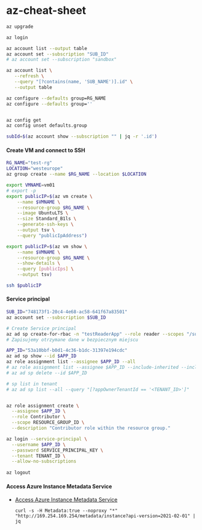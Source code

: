 # az-cheat-sheet

```bash
az upgrade

az login

az account list --output table
az account set --subscription "SUB_ID"
# az account set --subscription "sandbox"

az account list \
   --refresh \
   --query "[?contains(name, 'SUB_NAME')].id" \
   --output table

az configure --defaults group=RG_NAME
az configure --defaults group=''


az config get
az config unset defaults.group

subId=$(az account show --subscription "" | jq -r '.id')
```


#### Create VM and connect to SSH
```bash
RG_NAME="test-rg"
LOCATION="westeurope"
az group create --name $RG_NAME --location $LOCATION

export VMNAME=vm01
# export -p
export publicIP=$(az vm create \
    --name $VMNAME \
    --resource-group $RG_NAME \
    --image UbuntuLTS \
    --size Standard_B1ls \
    --generate-ssh-keys \
    --output tsv \
    --query "publicIpAddress")

export publicIP=$(az vm show \
    --name $VMNAME \
    --resource-group $RG_NAME \
    --show-details \
    --query [publicIps] \
    --output tsv)

ssh $publicIP
```

#### Service principal
```bash
SUB_ID="748173f1-20c4-4e68-ac58-641f67a83501"
az account set --subscription $SUB_ID

# Create Service principal
az ad sp create-for-rbac -n "testReaderApp" --role reader --scopes "/subscriptions/$SUB_ID"
# Zapisujemy otrzymane dane w bezpiecznym miejscu

APP_ID="53a10bbf-b0d1-4c36-b1dc-31397e194cdc"
az ad sp show --id $APP_ID
az role assignment list --assignee $APP_ID --all
# az role assignment list --assignee $APP_ID --include-inherited --include-groups
# az ad sp delete --id $APP_ID

# sp list in tenant
# az ad sp list --all --query "[?appOwnerTenantId == '<TENANT_ID>']"


az role assignment create \
  --assignee $APP_ID \
  --role Contributor \
  --scope RESOURCE_GROUP_ID \
  --description "Contributor role within the resource group."

az login --service-principal \
  --username $APP_ID \
  --password SERVICE_PRINCIPAL_KEY \
  --tenant TENANT_ID \
  --allow-no-subscriptions
  
az logout
```


#### Access Azure Instance Metadata Service
* [Access Azure Instance Metadata Service](https://docs.microsoft.com/en-us/azure/virtual-machines/linux/instance-metadata-service?tabs=linux#access-azure-instance-metadata-service)

    `curl -s -H Metadata:true --noproxy "*" "http://169.254.169.254/metadata/instance?api-version=2021-02-01" | jq`
